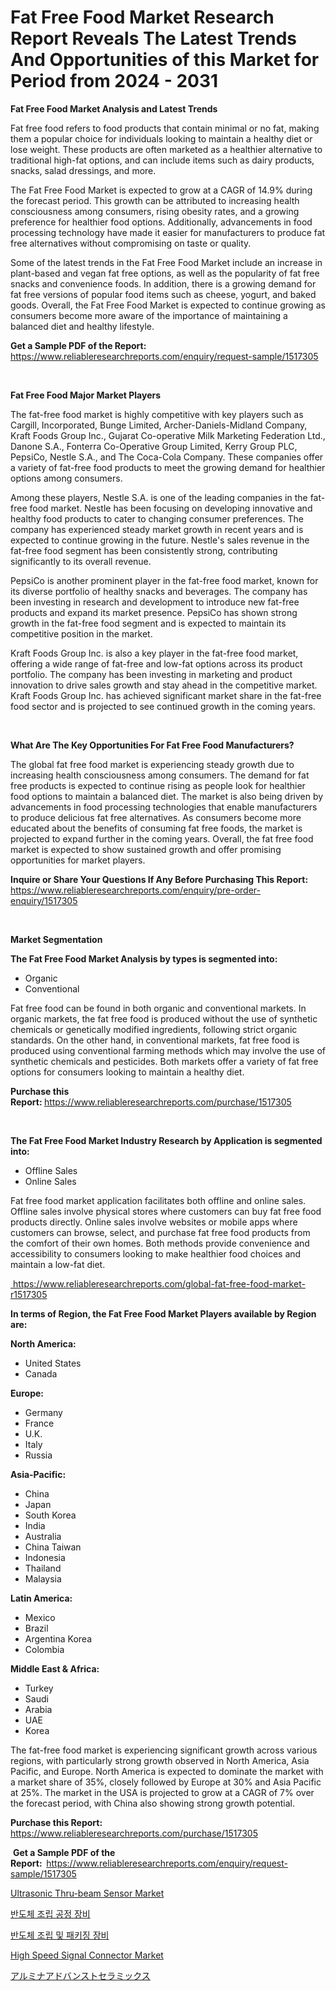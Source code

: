 <p><h1>Fat Free Food Market Research Report Reveals The Latest Trends And Opportunities of this Market for Period from 2024 - 2031</h1></p><p><strong>Fat Free Food Market Analysis and Latest Trends</strong></p>
<p><p>Fat free food refers to food products that contain minimal or no fat, making them a popular choice for individuals looking to maintain a healthy diet or lose weight. These products are often marketed as a healthier alternative to traditional high-fat options, and can include items such as dairy products, snacks, salad dressings, and more.</p><p>The Fat Free Food Market is expected to grow at a CAGR of 14.9% during the forecast period. This growth can be attributed to increasing health consciousness among consumers, rising obesity rates, and a growing preference for healthier food options. Additionally, advancements in food processing technology have made it easier for manufacturers to produce fat free alternatives without compromising on taste or quality.</p><p>Some of the latest trends in the Fat Free Food Market include an increase in plant-based and vegan fat free options, as well as the popularity of fat free snacks and convenience foods. In addition, there is a growing demand for fat free versions of popular food items such as cheese, yogurt, and baked goods. Overall, the Fat Free Food Market is expected to continue growing as consumers become more aware of the importance of maintaining a balanced diet and healthy lifestyle.</p></p>
<p><strong>Get a Sample PDF of the Report:&nbsp;</strong> <a href="https://www.reliableresearchreports.com/enquiry/request-sample/1517305">https://www.reliableresearchreports.com/enquiry/request-sample/1517305</a></p>
<p>&nbsp;</p>
<p><strong>Fat Free Food Major Market Players</strong></p>
<p><p>The fat-free food market is highly competitive with key players such as Cargill, Incorporated, Bunge Limited, Archer-Daniels-Midland Company, Kraft Foods Group Inc., Gujarat Co-operative Milk Marketing Federation Ltd., Danone S.A., Fonterra Co-Operative Group Limited, Kerry Group PLC, PepsiCo, Nestle S.A., and The Coca-Cola Company. These companies offer a variety of fat-free food products to meet the growing demand for healthier options among consumers.</p><p>Among these players, Nestle S.A. is one of the leading companies in the fat-free food market. Nestle has been focusing on developing innovative and healthy food products to cater to changing consumer preferences. The company has experienced steady market growth in recent years and is expected to continue growing in the future. Nestle's sales revenue in the fat-free food segment has been consistently strong, contributing significantly to its overall revenue.</p><p>PepsiCo is another prominent player in the fat-free food market, known for its diverse portfolio of healthy snacks and beverages. The company has been investing in research and development to introduce new fat-free products and expand its market presence. PepsiCo has shown strong growth in the fat-free food segment and is expected to maintain its competitive position in the market.</p><p>Kraft Foods Group Inc. is also a key player in the fat-free food market, offering a wide range of fat-free and low-fat options across its product portfolio. The company has been investing in marketing and product innovation to drive sales growth and stay ahead in the competitive market. Kraft Foods Group Inc. has achieved significant market share in the fat-free food sector and is projected to see continued growth in the coming years.</p></p>
<p>&nbsp;</p>
<p><strong>What Are The Key Opportunities For Fat Free Food Manufacturers?</strong></p>
<p><p>The global fat free food market is experiencing steady growth due to increasing health consciousness among consumers. The demand for fat free products is expected to continue rising as people look for healthier food options to maintain a balanced diet. The market is also being driven by advancements in food processing technologies that enable manufacturers to produce delicious fat free alternatives. As consumers become more educated about the benefits of consuming fat free foods, the market is projected to expand further in the coming years. Overall, the fat free food market is expected to show sustained growth and offer promising opportunities for market players.</p></p>
<p><strong>Inquire or Share Your Questions If Any Before Purchasing This Report:</strong> <a href="https://www.reliableresearchreports.com/enquiry/pre-order-enquiry/1517305">https://www.reliableresearchreports.com/enquiry/pre-order-enquiry/1517305</a></p>
<p>&nbsp;</p>
<p><strong>Market Segmentation</strong></p>
<p><strong>The Fat Free Food Market Analysis by types is segmented into:</strong></p>
<p><ul><li>Organic</li><li>Conventional</li></ul></p>
<p><p>Fat free food can be found in both organic and conventional markets. In organic markets, the fat free food is produced without the use of synthetic chemicals or genetically modified ingredients, following strict organic standards. On the other hand, in conventional markets, fat free food is produced using conventional farming methods which may involve the use of synthetic chemicals and pesticides. Both markets offer a variety of fat free options for consumers looking to maintain a healthy diet.</p></p>
<p><strong>Purchase this Report:&nbsp;</strong><a href="https://www.reliableresearchreports.com/purchase/1517305">https://www.reliableresearchreports.com/purchase/1517305</a></p>
<p>&nbsp;</p>
<p><strong>The Fat Free Food Market Industry Research by Application is segmented into:</strong></p>
<p><ul><li>Offline Sales</li><li>Online Sales</li></ul></p>
<p><p>Fat free food market application facilitates both offline and online sales. Offline sales involve physical stores where customers can buy fat free food products directly. Online sales involve websites or mobile apps where customers can browse, select, and purchase fat free food products from the comfort of their own homes. Both methods provide convenience and accessibility to consumers looking to make healthier food choices and maintain a low-fat diet.</p></p>
<p><a href="https://www.reliableresearchreports.com/global-fat-free-food-market-r1517305">&nbsp;https://www.reliableresearchreports.com/global-fat-free-food-market-r1517305</a></p>
<p><strong>In terms of Region, the Fat Free Food Market Players available by Region are:</strong></p>
<p>
    <p> <strong> North America: </strong>
        <ul>
            <li>United States</li>
            <li>Canada</li>
        </ul>
        </p> 
    <p> <strong> Europe: </strong>
        <ul>
            <li>Germany</li>
            <li>France</li>
            <li>U.K.</li>
            <li>Italy</li>
            <li>Russia</li>
        </ul>
        </p> 
    <p> <strong> Asia-Pacific: </strong>
        <ul>
            <li>China</li>
            <li>Japan</li>
            <li>South Korea</li>
            <li>India</li>
            <li>Australia</li>
            <li>China Taiwan</li>
            <li>Indonesia</li>
            <li>Thailand</li>
            <li>Malaysia</li>
        </ul>
        </p> 
    <p> <strong> Latin America: </strong>
        <ul>
            <li>Mexico</li>
            <li>Brazil</li>
            <li>Argentina Korea</li>
            <li>Colombia</li>
        </ul>
        </p> 
    <p> <strong> Middle East & Africa: </strong>
        <ul>
            <li>Turkey</li>
            <li>Saudi</li>
            <li>Arabia</li>
            <li>UAE</li>
            <li>Korea</li>
        </ul>
    </p>
    </p>
<p><p>The fat-free food market is experiencing significant growth across various regions, with particularly strong growth observed in North America, Asia Pacific, and Europe. North America is expected to dominate the market with a market share of 35%, closely followed by Europe at 30% and Asia Pacific at 25%. The market in the USA is projected to grow at a CAGR of 7% over the forecast period, with China also showing strong growth potential.</p></p>
<p><strong>Purchase this Report: </strong><a href="https://www.reliableresearchreports.com/purchase/1517305">https://www.reliableresearchreports.com/purchase/1517305</a></p>
<p>&nbsp;<strong>Get a Sample PDF of the Report:&nbsp;&nbsp;</strong><a href="https://www.reliableresearchreports.com/enquiry/request-sample/1517305">https://www.reliableresearchreports.com/enquiry/request-sample/1517305</a></p>
<p><strong></strong></p>
<p><p><a href="https://github.com/yoshih12/Market-Research-Report-List-3/blob/main/ultrasonic-thru-beam-sensor-market.md">Ultrasonic Thru-beam Sensor Market</a></p><p><a href="https://github.com/Wesleyeilly8796202/Market-Research-Report-List-1/blob/main/2380260160713.md">반도체 조립 공정 장비</a></p><p><a href="https://github.com/fatmarawatan39/Market-Research-Report-List-1/blob/main/3918346160712.md">반도체 조립 및 패키징 장비</a></p><p><a href="https://github.com/castoriffic/Market-Research-Report-List-5/blob/main/high-speed-signal-connector-market.md">High Speed Signal Connector Market</a></p><p><a href="https://github.com/EmoryYundt1935/Market-Research-Report-List-2/blob/main/2227585150792.md">アルミナアドバンストセラミックス</a></p></p>